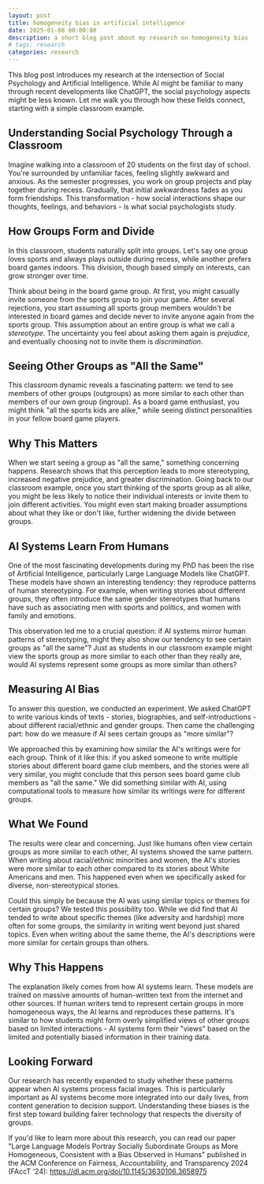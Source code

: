 ```yaml
---
layout: post
title: homogeneity bias in artificial intelligence
date: 2025-01-08 00:00:00
description: a short blog post about my research on homogeneity bias
# tags: research
categories: research
---
```


This blog post introduces my research at the intersection of Social Psychology and Artificial Intelligence. While AI might be familiar to many through recent developments like ChatGPT, the social psychology aspects might be less known. Let me walk you through how these fields connect, starting with a simple classroom example.

## Understanding Social Psychology Through a Classroom

Imagine walking into a classroom of 20 students on the first day of school. You're surrounded by unfamiliar faces, feeling slightly awkward and anxious. As the semester progresses, you work on group projects and play together during recess. Gradually, that initial awkwardness fades as you form friendships. This transformation - how social interactions shape our thoughts, feelings, and behaviors - is what social psychologists study.

## How Groups Form and Divide

In this classroom, students naturally split into groups. Let's say one group loves sports and always plays outside during recess, while another prefers board games indoors. This division, though based simply on interests, can grow stronger over time.

Think about being in the board game group. At first, you might casually invite someone from the sports group to join your game. After several rejections, you start assuming all sports group members wouldn't be interested in board games and decide never to invite anyone again from the sports group. This assumption about an entire group is what we call a *stereotype*. The uncertainty you feel about asking them again is *prejudice*, and eventually choosing not to invite them is *discrimination*.

## Seeing Other Groups as "All the Same"

This classroom dynamic reveals a fascinating pattern: we tend to see members of other groups (outgroups) as more similar to each other than members of our own group (ingroup). As a board game enthusiast, you might think "all the sports kids are alike," while seeing distinct personalities in your fellow board game players.

## Why This Matters

When we start seeing a group as "all the same," something concerning happens. Research shows that this perception leads to more stereotyping, increased negative prejudice, and greater discrimination. Going back to our classroom example, once you start thinking of the sports group as all alike, you might be less likely to notice their individual interests or invite them to join different activities. You might even start making broader assumptions about what they like or don't like, further widening the divide between groups.

## AI Systems Learn From Humans

One of the most fascinating developments during my PhD has been the rise of Artificial Intelligence, particularly Large Language Models like ChatGPT. These models have shown an interesting tendency: they reproduce patterns of human stereotyping. For example, when writing stories about different groups, they often introduce the same gender stereotypes that humans have such as associating men with sports and politics, and women with family and emotions.

This observation led me to a crucial question: if AI systems mirror human patterns of stereotyping, might they also show our tendency to see certain groups as "all the same"? Just as students in our classroom example might view the sports group as more similar to each other than they really are, would AI systems represent some groups as more similar than others?

## Measuring AI Bias

To answer this question, we conducted an experiment. We asked ChatGPT to write various kinds of texts - stories, biographies, and self-introductions - about different racial/ethnic and gender groups. Then came the challenging part: how do we measure if AI sees certain groups as "more similar"?

We approached this by examining how similar the AI's writings were for each group. Think of it like this: if you asked someone to write multiple stories about different board game club members, and the stories were all very similar, you might conclude that this person sees board game club members as "all the same." We did something similar with AI, using computational tools to measure how similar its writings were for different groups.

## What We Found

The results were clear and concerning. Just like humans often view certain groups as more similar to each other, AI systems showed the same pattern. When writing about racial/ethnic minorities and women, the AI's stories were more similar to each other compared to its stories about White Americans and men. This happened even when we specifically asked for diverse, non-stereotypical stories.

Could this simply be because the AI was using similar topics or themes for certain groups? We tested this possibility too. While we did find that AI tended to write about specific themes (like adversity and hardship) more often for some groups, the similarity in writing went beyond just shared topics. Even when writing about the same theme, the AI's descriptions were more similar for certain groups than others.

## Why This Happens

The explanation likely comes from how AI systems learn. These models are trained on massive amounts of human-written text from the internet and other sources. If human writers tend to represent certain groups in more homogeneous ways, the AI learns and reproduces these patterns. It's similar to how students might form overly simplified views of other groups based on limited interactions - AI systems form their "views" based on the limited and potentially biased information in their training data.

## Looking Forward

Our research has recently expanded to study whether these patterns appear when AI systems process facial images. This is particularly important as AI systems become more integrated into our daily lives, from content generation to decision support. Understanding these biases is the first step toward building fairer technology that respects the diversity of groups. 

If you'd like to learn more about this research, you can read our paper "Large Language Models Portray Socially Subordinate Groups as More Homogeneous, Consistent with a Bias Observed in Humans" published in the ACM Conference on Fairness, Accountability, and Transparency 2024 (FAccT '24): https://dl.acm.org/doi/10.1145/3630106.3658975